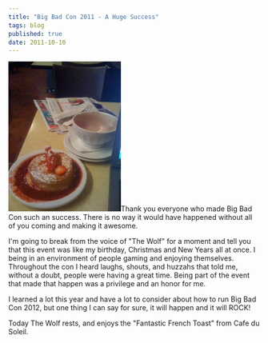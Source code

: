 ```yaml
---
title: "Big Bad Con 2011 - A Huge Success"
tags: blog
published: true
date: 2011-10-10
---
```


[![](/images/SF-003-225x300.jpg "French toast and Hot Chocolate")](http://www.bigbadcon.com/wp-content/uploads/2011/10/SF-003.jpg)Thank you everyone who made Big Bad Con such an success. There is no way it would have happened without all of you coming and making it awesome.

I'm going to break from the voice of "The Wolf" for a moment and tell you that this event was like my birthday, Christmas and New Years all at once. I being in an environment of people gaming and enjoying themselves. Throughout the con I heard laughs, shouts, and huzzahs that told me, without a doubt, people were having a great time. Being part of the event that made that happen was a privilege and an honor for me.

I learned a lot this year and have a lot to consider about how to run Big Bad Con 2012, but one thing I can say for sure, it will happen and it will ROCK!

Today The Wolf rests, and enjoys the "Fantastic French Toast" from Cafe du Soleil.
